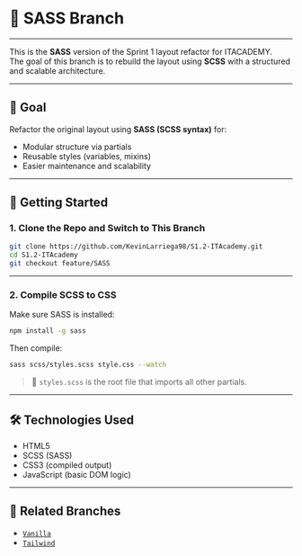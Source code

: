 # 💅 SASS Branch

---

This is the **SASS** version of the Sprint 1 layout refactor for ITACADEMY.  
The goal of this branch is to rebuild the layout using **SCSS** with a structured and scalable architecture.

---

## 🧠 Goal

Refactor the original layout using **SASS (SCSS syntax)** for:

- Modular structure via partials
- Reusable styles (variables, mixins)
- Easier maintenance and scalability

---

## 🚀 Getting Started

### 1. Clone the Repo and Switch to This Branch

```bash
git clone https://github.com/KevinLarriega98/S1.2-ITAcademy.git
cd S1.2-ITAcademy
git checkout feature/SASS
```

---

### 2. Compile SCSS to CSS

Make sure SASS is installed:

```bash
npm install -g sass
```

Then compile:

```bash
sass scss/styles.scss style.css --watch
```

> 📝 `styles.scss` is the root file that imports all other partials.

---

## 🛠 Technologies Used

- HTML5
- SCSS (SASS)
- CSS3 (compiled output)
- JavaScript (basic DOM logic)

---

## 🔗 Related Branches

- [`Vanilla`](https://github.com/KevinLarriega98/S1.2-ITAcademy/tree/feature/vanilla)
- [`Tailwind`](https://github.com/KevinLarriega98/S1.2-ITAcademy/tree/feature/Tailwind)